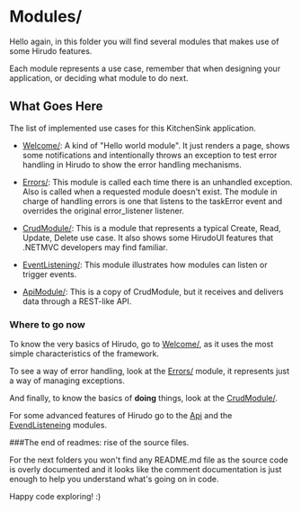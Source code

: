 Modules/
========

Hello again, in this folder you will find several modules that makes use of some
Hirudo features. 

Each module represents a use case, remember that when designing
your application, or deciding what module to do next.

What Goes Here
--------------

The list of implemented use cases for this KitchenSink application.

* [Welcome/](http://github.com/JeyDotC/Hirudo/tree/master/src/KitchenSink/Welcome): 
A kind of "Hello world module". It just renders a page, shows some notifications 
and intentionally throws an exception to test error handling in Hirudo to show the
error handling mechanisms.

* [Errors/](http://github.com/JeyDotC/Hirudo/tree/master/src/KitchenSink/Errors): 
This module is called each time there is an unhandled exception. Also is called 
when a requested module doesn't exist. The module in charge of handling errors is
one that listens to the taskError event and overrides the original error_listener
listener.

* [CrudModule/](http://github.com/JeyDotC/Hirudo/tree/master/src/KitchenSink/CrudModule): 
This is a module that represents a typical Create, Read, Update, Delete use case.
It also shows some HirudoUI features that .NETMVC developers may find familiar.

* [EventListening/](http://github.com/JeyDotC/Hirudo/tree/master/src/KitchenSink/EventListening): 
This module illustrates how modules can listen or trigger events.

* [ApiModule/](http://github.com/JeyDotC/Hirudo/tree/master/src/KitchenSink/ApiModule): 
This is a copy of CrudModule, but it receives and delivers data through a REST-like
API.

### Where to go now

To know the very basics of Hirudo, go to [Welcome/](https://github.com/JeyDotC/Hirudo/tree/master/src/KitchenSink/Modules/Welcome),
as it uses the most simple characteristics of the framework.

To see a way of error handling, look at the [Errors/](https://github.com/JeyDotC/Hirudo/tree/master/src/KitchenSink/Modules/Errors)
module, it represents just a way of managing exceptions.

And finally, to know the basics of **doing** things, look at the [CrudModule/](https://github.com/JeyDotC/Hirudo/tree/master/src/KitchenSink/Modules/CrudModule).

For some advanced features of Hirudo go to the [Api](http://github.com/JeyDotC/Hirudo/tree/master/src/KitchenSink/ApiModule)
and the [EvendListeneing](http://github.com/JeyDotC/Hirudo/tree/master/src/KitchenSink/EventListening)
modules.

###The end of readmes: rise of the source files.

For the next folders you won't find any README.md file as the source code is overly documented
and it looks like the comment documentation is just enough to help you understand what's going on in code.

Happy code exploring! :)